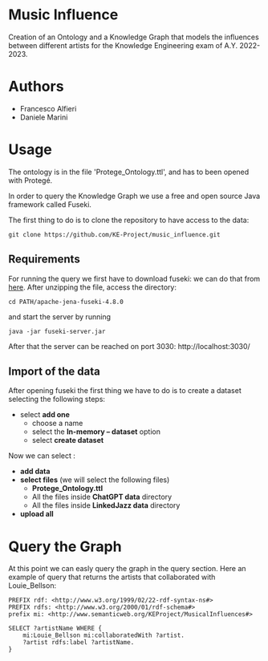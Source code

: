 # Music Influence
Creation of an Ontology and a Knowledge Graph that models the influences between different artists for the Knowledge Engineering exam of A.Y. 2022-2023.

# Authors
* Francesco Alfieri
* Daniele Marini

# Usage 
The ontology is in the file 'Protege_Ontology.ttl', and has to been opened with Protegé.

In order to query the Knowledge Graph we use a free and open source Java framework called Fuseki. 

The first thing to do is to clone the repository to have access to the data:

```shell
git clone https://github.com/KE-Project/music_influence.git
```

## Requirements

For running the query we first have to download fuseki: we can do that from [here](https://dlcdn.apache.org/jena/binaries/apache-jena-fuseki-4.8.0.zip).
After unzipping the file, access the directory:

```shell
cd PATH/apache-jena-fuseki-4.8.0
```

and start the server by running

```shell
java -jar fuseki-server.jar
```

After that the server can be reached on port 3030:  http://localhost:3030/

## Import of the data

After opening fuseki the first thing we have to do is to create a dataset selecting the following steps:
* select **add one**
    * choose a name
    * select the **In-memory – dataset** option
    * select **create dataset**


Now we can select :
* **add data**
* **select files** (we will select the following files)
    * **Protege_Ontology.ttl**
    * All the files inside **ChatGPT data** directory 
    * All the files inside **LinkedJazz data** directory
* **upload all**

# Query the Graph

At this point we can easly query the graph in the query section.
Here an example of query that returns the artists that collaborated with Louie_Bellson:


```shell
PREFIX rdf: <http://www.w3.org/1999/02/22-rdf-syntax-ns#>
PREFIX rdfs: <http://www.w3.org/2000/01/rdf-schema#>
prefix mi: <http://www.semanticweb.org/KEProject/MusicalInfluences#>

SELECT ?artistName WHERE {  
	mi:Louie_Bellson mi:collaboratedWith ?artist.
    ?artist rdfs:label ?artistName.
}
```


